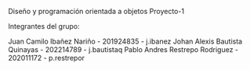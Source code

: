 Diseño y programación orientada a objetos
Proyecto-1

Integrantes del grupo:

Juan Camilo Ibañez Nariño - 201924835 - j.ibanez
Johan Alexis Bautista Quinayas - 202214789 - j.bautistaq
Pablo Andres Restrepo Rodriguez - 202011172 - p.restrepor

